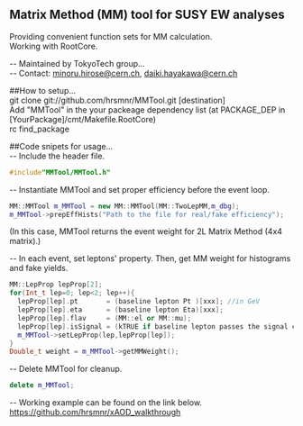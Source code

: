 ## Matrix Method (MM) tool for SUSY EW analyses  

Providing convenient function sets for MM calculation.  
Working with RootCore.  

-- Maintained by TokyoTech group...  
-- Contact: minoru.hirose@cern.ch, daiki.hayakawa@cern.ch  

##How to setup...  
git clone git://github.com/hrsmnr/MMTool.git [destination]  
Add "MMTool" in the your packeage dependency list (at PACKAGE_DEP in [YourPackage]/cmt/Makefile.RootCore)  
rc find_package

##Code snipets for usage...  
-- Include the header file.  
```cpp
#include"MMTool/MMTool.h"
```

-- Instantiate MMTool and set proper efficiency before the event loop. 
``` cpp
MM::MMTool m_MMTool = new MM::MMTool(MM::TwoLepMM,m_dbg);  
m_MMTool->prepEffHists("Path to the file for real/fake efficiency");
``` 
(In this case, MMTool returns the event weight for 2L Matrix Method (4x4 matrix).)  

-- In each event, set leptons' property. Then, get MM weight for histograms and fake yields.  
``` cpp
MM::LepProp lepProp[2];  
for(Int_t lep=0; lep<2; lep++){  
  lepProp[lep].pt       = (baseline lepton Pt )[xxx]; //in GeV  
  lepProp[lep].eta      = (baseline lepton Eta)[xxx];  
  lepProp[lep].flav     = (MM::el or MM::mu);  
  lepProp[lep].isSignal = (kTRUE if baseline lepton passes the signal criteia);  
  m_MMTool->setLepProp(lep,lepProp[lep]);  
}  
Double_t weight = m_MMTool->getMMWeight();  
```

-- Delete MMTool for cleanup.  
```cpp
delete m_MMTool;  
```

-- Working example can be found on the link below.  
https://github.com/hrsmnr/xAOD_walkthrough  
